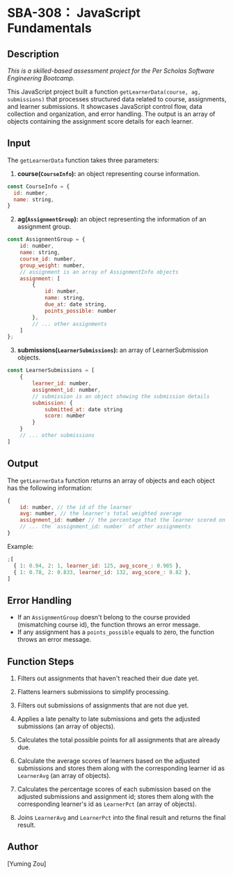 # SBA-308： JavaScript Fundamentals

## Description

_This is a skilled-based assessment project for the Per Scholas Software Engineering Bootcamp._

This JavaScript project built a function `getLearnerData(course, ag, submissions)` that processes structured data related to course, assignments, and learner submissions. It showcases JavaScript control flow, data collection and organization, and error handling. The output is an array of objects containing the assignment score details for each learner.

## Input

The `getLearnerData` function takes three parameters:

1. **course(`CourseInfo`):** an object representing course information.

```javascript
const CourseInfo = {
  id: number,
  name: string,
}
```

2. **ag(`AssignmentGroup`):** an object representing the information of an assignment group.

```javascript
const AssignmentGroup = {
    id: number,
    name: string,
    course_id: number,
    group_weight: number,
    // assignment is an array of AssignmentInfo objects
    assignment: [
        {
            id: number,
            name: string,
            due_at: date string,
            points_possible: number
        },
        // ... other assignments
    ]
};
```

3. **submissions(`LearnerSubmissions`):** an array of LearnerSubmission objects.

```javascript
const LearnerSubmissions = [
    {
        learner_id: number,
        assignment_id: number,
        // submission is an object showing the submission details
        submission: {
            submitted_at: date string
            score: number
        }
    }
    // ... other submissions
]
```

## Output

The `getLearnerData` function returns an array of objects and each object has the following information:

```javascript
{
    id: number, // the id of the learner
    avg: number, // the learner's total weighted average
    assignment_id: number // the percentage that the learner scored on this assignment (submission.score / points_possible)
    // ... the `assignment_id: number` of other assignments
}
```

Example:

```javascript
;[
  { 1: 0.94, 2: 1, learner_id: 125, avg_score_: 0.985 },
  { 1: 0.78, 2: 0.833, learner_id: 132, avg_score_: 0.82 },
]
```

## Error Handling

- If an `AssignmentGroup` doesn't belong to the course provided (mismatching course id), the function throws an error message.
- If any assignment has a `points_possible` equals to zero, the function throws an error message.

## Function Steps

1. Filters out assignments that haven't reached their due date yet.

2. Flattens learners submissions to simplify processing.

3. Filters out submissions of assignments that are not due yet.

4. Applies a late penalty to late submissions and gets the adjusted submissions (an array of objects).

5. Calculates the total possible points for all assignments that are already due.

6. Calculate the average scores of learners based on the adjusted submissions and stores them along with the corresponding learner id as `LearnerAvg` (an array of objects).

7. Calculates the percentage scores of each submission based on the adjusted submissions and assignment id; stores them along with the corresponding learner's id as `LearnerPct` (an array of objects).

8. Joins `LearnerAvg` and `LearnerPct` into the final result and returns the final result.

## Author

[Yuming Zou]

